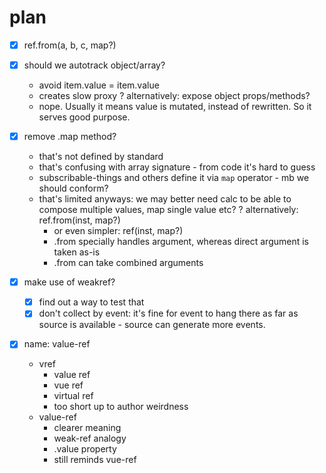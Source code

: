 # plan

* [x] ref.from(a, b, c, map?)

* [x] should we autotrack object/array?
  + avoid item.value = item.value
  - creates slow proxy
  ? alternatively: expose object props/methods?
  - nope. Usually it means value is mutated, instead of rewritten. So it serves good purpose.

* [x] remove .map method?
  + that's not defined by standard
  + that's confusing with array signature - from code it's hard to guess
  + subscribable-things and others define it via `map` operator - mb we should conform?
  + that's limited anyways: we may better need calc to be able to compose multiple values, map single value etc?
  ? alternatively: ref.from(inst, map?)
    * or even simpler: ref(inst, map?)
    + .from specially handles argument, whereas direct argument is taken as-is
    + .from can take combined arguments

* [x] make use of weakref?
  * [x] find out a way to test that
  * [x] don't collect by event: it's fine for event to hang there as far as source is available - source can generate more events.

* [x] name: value-ref
  * vref
    + value ref
    + vue ref
    + virtual ref
    - too short up to author weirdness
  * value-ref
    + clearer meaning
    + weak-ref analogy
    + .value property
    + still reminds vue-ref
